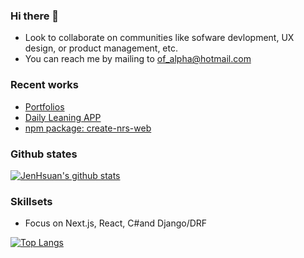 ### Hi there 👋
- Look to collaborate on communities like sofware devlopment, UX design, or product management, etc.
- You can reach me by mailing to of_alpha@hotmail.com

### Recent works

* [Portfolios](https://daily-learning.herokuapp.com/filter/portfolios)
* [Daily Leaning APP](https://daily-learning.herokuapp.com)
* [npm package: create-nrs-web](https://www.npmjs.com/package/create-nrs-web)
 
### Github states
[![JenHsuan's github stats](https://github-readme-stats.vercel.app/api?username=JenHsuan)](https://github.com/anuraghazra/github-readme-stats)

### Skillsets
* Focus on Next.js, React, C#and Django/DRF

[![Top Langs](https://github-readme-stats.vercel.app/api/top-langs/?username=JenHsuan&langs_count=8)](https://github.com/anuraghazra/github-readme-stats)
